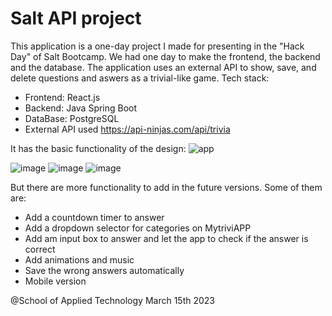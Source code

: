 # Salt API project
This application is a one-day project I made for presenting in the "Hack Day" of Salt Bootcamp.
We had one day to make the frontend, the backend and the database. The application uses an external API to
show, save, and delete questions and aswers as a trivial-like game.
Tech stack:
   - Frontend: React.js
   - Backend: Java Spring Boot
   - DataBase: PostgreSQL
   - External API used https://api-ninjas.com/api/trivia
   
It has the basic functionality of the design:
![app](https://user-images.githubusercontent.com/118907308/225281947-b3d32a6e-9303-4f74-8ac8-aa6bcd982463.png)

  ![image](https://github.com/user-attachments/assets/1d863d8e-1e32-488e-850f-d03765ea6688)
  ![image](https://github.com/user-attachments/assets/57fe8dd0-5e78-4dfc-8844-c0681b313b4e)
  ![image](https://github.com/user-attachments/assets/46d39a9f-e6ee-4d1e-b416-ac21d8c8b6fa)

But there are more functionality to add in the future versions. Some of them are:
  - Add a countdown timer to answer
  - Add a dropdown selector for categories on MytriviAPP
  - Add am input box to answer and let the app to check if the answer is correct
  - Add animations and music
  - Save the wrong answers automatically
  - Mobile version
  
  @School of Applied Technology March 15th 2023






